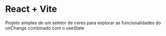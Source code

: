 # React + Vite

Projeto simples de um seletor de cores para explorar as funcionalidades do onChange combinado com o useState 